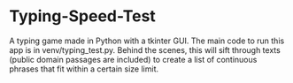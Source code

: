 # Typing-Speed-Test
A typing game made in Python with a tkinter GUI.
The main code to run this app is in venv/typing_test.py. 
Behind the scenes, this will sift through texts (public domain passages are included) to create a list of continuous phrases that fit within a certain size limit. 
